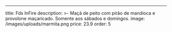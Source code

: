 ---

title: Fds InFire
description: >-
  Maçã de peito com pirão de mandioca e provolone maçaricado. Somente aos sábados e domingos.
image: /images/uploads/marmita.png
price: 23.9
order: 5
